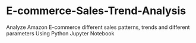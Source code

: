 # E-commerce-Sales-Trend-Analysis
Analyze Amazon E-commerce different sales patterns, trends and different parameters Using Python Jupyter Notebook
